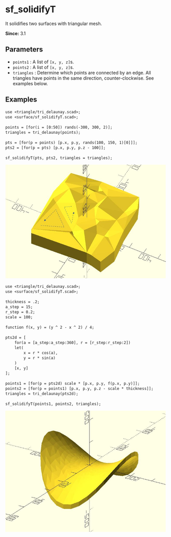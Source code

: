 # sf_solidifyT

It solidifies two surfaces with triangular mesh. 

**Since:** 3.1

## Parameters

- `points1` : A list of `[x, y, z]`s.
- `points2` : A list of `[x, y, z]`s.
- `triangles` : Determine which points are connected by an edge. All triangles have points in the same direction, counter-clockwise. See examples below.

## Examples

    use <triangle/tri_delaunay.scad>;
    use <surface/sf_solidifyT.scad>;

    points = [for(i = [0:50]) rands(-300, 300, 2)]; 
    triangles = tri_delaunay(points);

    pts = [for(p = points) [p.x, p.y, rands(100, 150, 1)[0]]];
    pts2 = [for(p = pts) [p.x, p.y, p.z - 100]];

    sf_solidifyT(pts, pts2, triangles = triangles);	

![sf_solidifyT](images/lib3x-sf_solidifyT-1.JPG)

    use <triangle/tri_delaunay.scad>;
    use <surface/sf_solidifyT.scad>;

    thickness = .2;
    a_step = 15;
    r_step = 0.2;
    scale = 100;

    function f(x, y) = (y ^ 2 - x ^ 2) / 4;

    pts2d = [
        for(a = [a_step:a_step:360], r = [r_step:r_step:2])
        let(
            x = r * cos(a), 
            y = r * sin(a)
        )
        [x, y] 
    ];

    points1 = [for(p = pts2d) scale * [p.x, p.y, f(p.x, p.y)]];
    points2 = [for(p = points1) [p.x, p.y, p.z - scale * thickness]];
    triangles = tri_delaunay(pts2d);

    sf_solidifyT(points1, points2, triangles);

![sf_solidifyT](images/lib3x-sf_solidifyT-2.JPG)